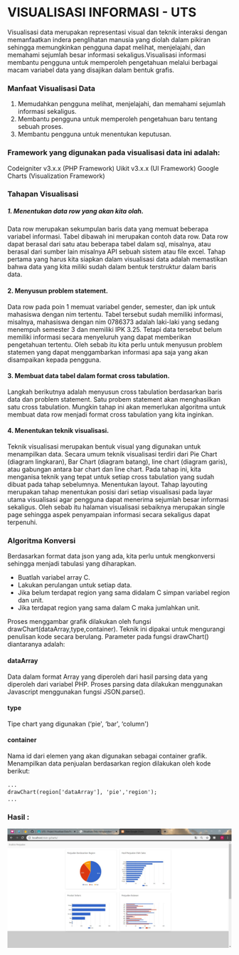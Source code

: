 # VISUALISASI INFORMASI - UTS


Visualisasi data merupakan representasi visual dan teknik interaksi dengan memanfaatkan indera penglihatan manusia yang diolah dalam pikiran sehingga memungkinkan pengguna dapat melihat, menjelajahi, dan memahami sejumlah besar informasi sekaligus.Visualisasi informasi membantu pengguna untuk memperoleh pengetahuan melalui berbagai macam variabel data yang disajikan dalam bentuk grafis.

### Manfaat Visualisasi Data

1. Memudahkan pengguna melihat, menjelajahi, dan memahami sejumlah informasi sekaligus.
2. Membantu pengguna untuk memperoleh pengetahuan baru tentang sebuah proses.
3. Membantu pengguna untuk menentukan keputusan.

### Framework yang digunakan pada visualisasi data ini adalah:

Codeigniter v3.x.x (PHP Framework)
Uikit v3.x.x (UI Framework)
Google Charts (Visualization Framework)

### Tahapan Visualisasi

##### 1. Menentukan data row yang akan kita olah. 

Data row merupakan sekumpulan baris data yang memuat beberapa variabel informasi. Tabel dibawah ini merupakan contoh data row. Data row dapat berasal dari satu atau beberapa tabel dalam sql, misalnya, atau berasal dari sumber lain misalnya API sebuah sistem atau file excel. Tahap pertama yang harus kita siapkan dalam visualisasi data adalah memastikan bahwa data yang kita miliki sudah dalam bentuk terstruktur dalam baris data. 

#### 2. Menyusun problem statement.

Data row pada poin 1 memuat variabel gender, semester, dan ipk untuk mahasiswa dengan nim tertentu. Tabel tersebut sudah memiliki informasi, misalnya, mahasiswa dengan nim 0786373 adalah laki-laki yang sedang menempuh semester 3 dan memiliki IPK 3.25. Tetapi data tersebut belum memiliki informasi secara menyeluruh yang dapat memberikan pengetahuan tertentu. Oleh sebab itu kita perlu untuk menyusun problem statemen yang dapat menggambarkan informasi apa saja yang akan disampaikan kepada pengguna.

#### 3. Membuat data tabel dalam format cross tabulation.

Langkah berikutnya adalah menyusun cross tabulation berdasarkan baris data dan problem statement. Satu probem statement akan menghasilkan satu cross tabulation. Mungkin tahap ini akan memerlukan algoritma untuk membuat data row menjadi format cross tabulation yang kita inginkan.

#### 4. Menentukan teknik visualisasi. 

Teknik visualisasi merupakan bentuk visual yang digunakan untuk menampilkan data. Secara umum teknik visualisasi terdiri dari Pie Chart (diagram lingkaran), Bar Chart (diagram batang), line chart (diagram garis), atau gabungan antara bar chart dan line chart. Pada tahap ini, kita menganisa teknik yang tepat untuk setiap cross tabulation yang sudah dibuat pada tahap sebelumnya.
Menentukan layout. Tahap layouting merupakan tahap menentukan posisi dari setiap visualisasi pada layar utama visualisasi agar pengguna dapat menerima sejumlah besar informasi sekaligus. Oleh sebab itu halaman visualisasi sebaiknya merupakan single page sehingga aspek penyampaian informasi secara sekaligus dapat terpenuhi.

### Algoritma Konversi

Berdasarkan format data json yang ada, kita perlu untuk mengkonversi sehingga menjadi tabulasi yang diharapkan. 
* Buatlah variabel array C.
* Lakukan perulangan untuk setiap data.
* Jika belum terdapat region yang sama didalam C simpan variabel region dan unit.
* Jika terdapat region yang sama dalam C maka jumlahkan unit.

Proses menggambar grafik dilakukan oleh fungsi drawChart(dataArray,type,container). Teknik ini dipakai untuk mengurangi penulisan kode secara berulang. Parameter pada fungsi drawChart() diantaranya adalah:

#### dataArray
Data dalam format Array yang diperoleh dari hasil parsing data yang diperoleh dari variabel PHP. Proses parsing data dilakukan menggunakan Javascript menggunakan fungsi JSON.parse().

#### type
Tipe chart yang digunakan (‘pie', ‘bar', ‘column')

#### container
Nama id dari elemen yang akan digunakan sebagai container grafik. Menampilkan data penjualan berdasarkan region dilakukan oleh kode berikut:

    ...
    drawChart(region['dataArray'], 'pie','region');
    ...
    
 ### Hasil :
 
 <img src="Visin.jpeg">
 
